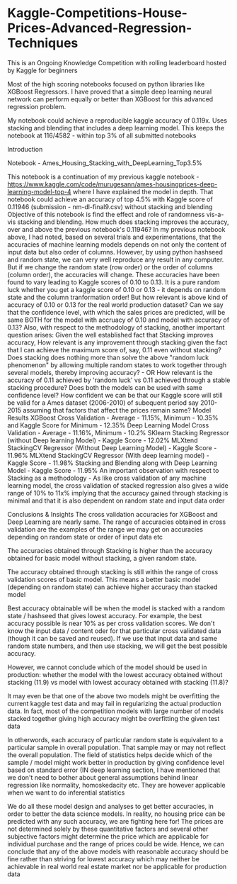 # Kaggle-Competitions-House-Prices-Advanced-Regression-Techniques

This is an Ongoing Knowledge Competition with rolling leaderboard hosted by Kaggle for beginners

Most of the high scoring notebooks focused on python libraries like XGBoost Regressors. I have proved that a simple deep learning neural network can perform equally or better than XGBoost for this advanced regression problem. 

My notebook could achieve a reproducible kaggle accuracy of 0.119x. Uses stacking and blending that includes a deep learning model. This keeps the notebook at 116/4582 - within top 3% of all submitted notebooks

Introduction

Notebook - Ames_Housing_Stacking_with_DeepLearning_Top3.5%

This notebook is a continuation of my previous kaggle notebook - https://www.kaggle.com/code/murugesann/ames-housingprices-deep-learning-model-top-4 where I have explained the model in depth. That notebook could achieve an accuracy of top 4.5% with Kaggle score of 0.11946 (submission - nm-dl-final9.csv) without stacking and blending
Objective of this notebook is find the effect and role of randomness vis-a-vis stacking and blending. How much does stacking improves the accuracy, over and above the previous notebook's 0.11946?
In my previous notebook above, I had noted, based on several trials and experimentations, that the accuracies of machine learning models depends on not only the content of input data but also order of columns. However, by using python hashseed and random state, we can very well reproduce any result in any computer. But if we change the random state (row order) or the order of columns (column order), the accuracies will change. These accuracies have been found to vary leading to Kaggle scores of 0.10 to 0.13. It is a pure random luck whether you get a kaggle score of 0.10 or 0.13 - it depends on random state and the column tranformation order!
But how relevant is above kind of accuracy of 0.10 or 0.13 for the real world production dataset? Can we say that the confidence level, with which the sales prices are predicted, will be same BOTH for the model with accruacy of 0.10 and model with accuracy of 0.13?
Also, with respect to the methodology of stacking, another important question arises: Given the well established fact that Stacking improves accuracy, How relevant is any improvement through stacking given the fact that I can achieve the maximum score of, say, 0.11 even without stacking?
Does stacking does nothing more than solve the above "random luck phenomenon" by allowing multiple random states to work together through several models, thereby improving accuracy? -
OR How relevant is the accuracy of 0.11 achieved by 'random luck' vs 0.11 achieved through a stable stacking procedure? Does both the models can be used with same confidence level?
How confident we can be that our Kaggle score will still be valid for a Ames dataset (2006-2010) of subequent period say 2010-2015 assuming that factors that affect the prices remain same?
Model Results
XGBoost Cross Validation - Average - 11.15%, Minimum - 10.35% and Kaggle Score for Minimum - 12.35%
Deep Learning Model Cross Validation - Average - 11.16%, Minimum - 10.2%
SKlearn Stacking Regressor (without Deep learning Model) - Kaggle Score - 12.02%
MLXtend StackingCV Regressor (Without Deep Learning Model) - Kaggle Score - 11.96%
MLXtend StackingCV Regressor (With deep learning model) - Kaggle Score - 11.98%
Stacking and Blending along with Deep Learning Model - Kaggle Score - 11.95%
An important observation with respect to Stacking as a methodology - As like cross validation of any machine learning model, the cross validation of stacked regression also gives a wide range of 10% to 11x% implying that the accuracy gained through stacking is minimal and that it is also dependent on random state and input data order

Conclusions & Insights
The cross validation accuracies for XGBoost and Deep Learning are nearly same. The range of accuracies obtained in cross validation are the examples of the range we may get on accuracies depending on random state or order of input data etc

The accuracies obtained through Stacking is higher than the accuracy obtained for basic model without stacking, a given random state.

The accuracy obtained through stacking is still within the range of cross validation scores of basic model. This means a better basic model (depending on random state) can achieve higher accuracy than stacked model

Best accuracy obtainable will be when the model is stacked with a random state / hashseed that gives lowest accuracy. For example, the best accuracy possible is near 10% as per cross validation scores. We don't know the input data / content oder for that particular cross validated data (though it can be saved and reused). If we use that input data and same random state numbers, and then use stacking, we will get the best possible accuracy.

However, we cannot conclude which of the model should be used in production: whether the model with the lowest accuracy obtained without stacking (11.9) vs model with lowest accuracy obtained with stacking (11.8)?

It may even be that one of the above two models might be overfitting the current kaggle test data and may fail in regularizing the actual production data. In fact, most of the competition models with large number of models stacked together giving high accuracy might be overfitting the given test data

In otherwords, each accuracy of particular random state is equivalent to a particular sample in overall population. That sample may or may not reflect the overall population. The field of statistics helps decide which of the sample / model might work better in production by giving confidence level based on standard error (IN deep learning section, I have mentioned that we don't need to bother about general assumptions behind linear regression like normality, homoskedacity etc. They are however applicable when we want to do inferential statistics

We do all these model design and analyses to get better accuracies, in order to better the data science models. In reality, no housing price can be predicted with any such accuracy, we are fighting here for! The prices are not determined solely by these quantitative factors and several other subjective factors might determine the price which are applicable for individual purchase and the range of prices could be wide. Hence, we can conclude that any of the above models with reasonable accuracy should be fine rather than striving for lowest accuracy which may neither be achievable in real world real estate market nor be applicable for production data

